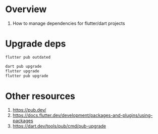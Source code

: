 # Overview
1. How to manage dependencies for flutter/dart projects


# Upgrade deps
```bash
flutter pub outdated

dart pub upgrade
flutter upgrade
flutter pub upgrade
```



# Other resources
1. https://pub.dev/
1. https://docs.flutter.dev/development/packages-and-plugins/using-packages
1. https://dart.dev/tools/pub/cmd/pub-upgrade